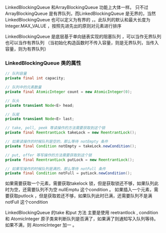 LinkedBlockingQueue  和ArrayBlockingQueue 功能上大体一样。 只不过ArrayBlockingQueue  是有界队列，而LinkedBlockingQueue  是无界的，当然LinkedBlockingQueue  也可以定义为有界的 ，。此队列的默认和最大长度为Integer.MAX_VALUE  ，按照先进先出的原则对元素进行排序

LinkedBlockingQueue 是底层基于单向链表实现的阻塞队列 ，可以当作无界队列也可以当作有界队列 （当初始化构造函数时不传入容量，则是无界队列，当传入容量，则为有界队列）

### LinkedBlockingQueue 类的属性


```java
// 队列容量
private final int capacity;

// 队列中的元素数量
private final AtomicInteger count = new AtomicInteger(0);

// 队头
private transient Node<E> head;

// 队尾
private transient Node<E> last;

// take, poll, peek 等读操作的方法需要获取到这个锁
private final ReentrantLock takeLock = new ReentrantLock();

// 如果读操作的时候队列是空的，那么等待 notEmpty 条件
private final Condition notEmpty = takeLock.newCondition();

// put, offer 等写操作的方法需要获取到这个锁
private final ReentrantLock putLock = new ReentrantLock();

// 如果写操作的时候队列是满的，那么等待 notFull 条件
private final Condition notFull = putLock.newCondition();
```

如果需要获取一个元素，需要获取takelock 锁，但是获取锁还不够，如果队列此时为空，还需要队列不为空 nullEmptu 这个condition 。
如果插入一个元素，需要获取putlock ，但是获取若还不够，如果队列此时已满，还需要队列不是满 notFull 这个condition

LinkedBlockingQueue 的take 和put 方法 主要是使用 reetrantlock , condition  和    AtomicInteger 原子类来判断队列是否满了，如果满了则通知写入队列等待。 如果不满，则 AtomicInteger  加一 。